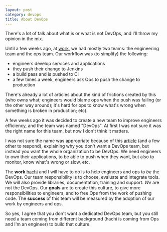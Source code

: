 ```yaml
---
layout: post
category: devops
title: About DevOps
---
```

There's a lot of talk about what is or what is not DevOps, and I'll
throw my opinion in the mix.

Until a few weeks ago, at [work](http://saymedia.com), we had mostly
two teams: the engineering team and the ops team.  Our workflow was
(to simplify) the following:

 * engineers develop services and applications
 * they push their change to Jenkins
 * a build pass and is pushed to CI
 * a few times a week, engineers ask Ops to push the change to
   production

There's already a lot of articles about the kind of frictions created
by this (who owns what; engineers would blame ops when the push was
failing (or the other way around); it's hard for ops to know what's
wrong when something is broken in production; etc).

A few weeks ago it was decided to create a new team to improve
engineers efficiency, and the team was named "DevOps".  At first I was
not sure it was the right name for this team, but now I don't think it
matters.

I was not sure the name was appropriate because of this 
[article](http://continuousdelivery.com/2012/10/theres-no-such-thing-as-a-devops-team/)
(and a few other to respond), explaining why you don't want a DevOps
team, but instead you want the whole organization to be DevOps.  We
need engineers to own their applications, to be able to push when they
want, but also to monitor, know what's wrong or slow, etc.

The **work** [hachi](https://github.com/hachi) and I will have to do is to
help engineers and ops to *be* the DevOps.  Our team responsibility is
to choose, evaluate and integrate tools.  We will also provide
libraries, documentation, training and support.  *We* are not the
DevOps.  Our **goals** are to create this culture, to give more
responsibilities to engineers, and to free Ops from the work of
pushing code.  The **success** of this team will be measured by the
adoption of our work by engineers and ops.

So yes, I agree that you don't want a dedicated DevOps team, but you
still need a team coming from different background (hachi is coming
from Ops and I'm an engineer) to build that culture.
